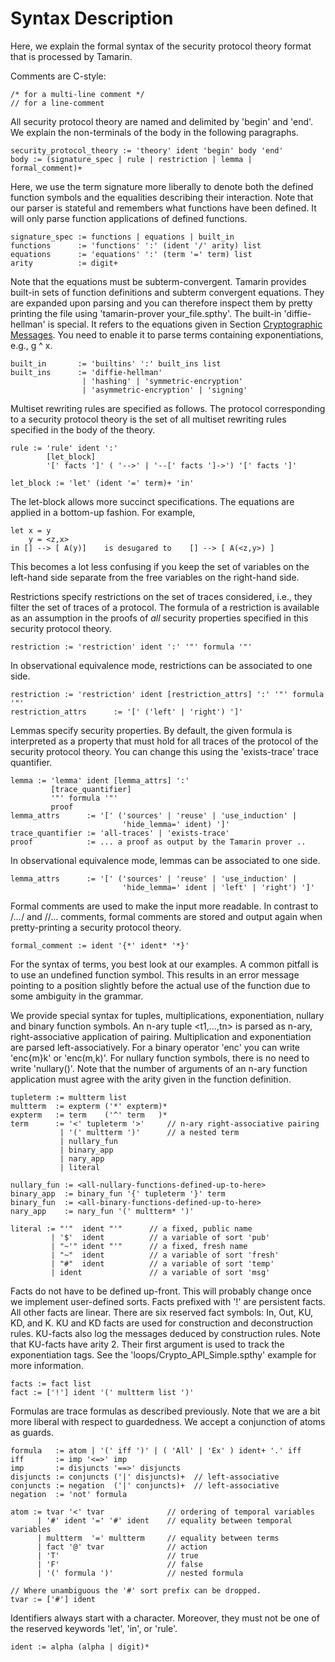 Syntax Description
==================

Here, we explain the formal syntax of the security protocol theory format that
is processed by Tamarin.

Comments are C-style:

    /* for a multi-line comment */
    // for a line-comment

All security protocol theory are named and delimited by 'begin' and 'end'.
We explain the non-terminals of the body in the following paragraphs.

    security_protocol_theory := 'theory' ident 'begin' body 'end'
    body := (signature_spec | rule | restriction | lemma | formal_comment)+

Here, we use the term signature more liberally to denote both the defined
function symbols and the equalities describing their interaction.  Note that
our parser is stateful and remembers what functions have been defined. It will
only parse function applications of defined functions.

    signature_spec := functions | equations | built_in
    functions      := 'functions' ':' (ident '/' arity) list
    equations      := 'equations' ':' (term '=' term) list
    arity          := digit+

Note that the equations must be subterm-convergent. Tamarin provides built-in
sets of function definitions and subterm convergent equations. They are
expanded upon parsing and you can therefore inspect them by pretty printing
the file using 'tamarin-prover your_file.spthy'. The built-in 'diffie-hellman'
is special. It refers to the equations given in Section [Cryptographic
Messages](004_cryptographic-messages.html#equational-theories). You need to 
enable it to parse terms containing exponentiations, e.g.,  g ^ x.

    built_in       := 'builtins' ':' built_ins list
    built_ins      := 'diffie-hellman'
                    | 'hashing' | 'symmetric-encryption'
                    | 'asymmetric-encryption' | 'signing'

Multiset rewriting rules are specified as follows. The protocol corresponding
to a security protocol theory is the set of all multiset rewriting rules
specified in the body of the theory.

    rule := 'rule' ident ':'
            [let_block]
            '[' facts ']' ( '-->' | '--[' facts ']->') '[' facts ']'

    let_block := 'let' (ident '=' term)+ 'in'

The let-block allows more succinct specifications. The equations are applied
in a bottom-up fashion. For example,

    let x = y
        y = <z,x>
    in [] --> [ A(y)]    is desugared to    [] --> [ A(<z,y>) ]

This becomes a lot less confusing if you keep the set of variables on the
left-hand side separate from the free variables on the right-hand side.

Restrictions specify restrictions on the set of traces considered, i.e., they filter
the set of traces of a protocol. The formula of a restriction is available as an
assumption in the proofs of *all* security properties specified in this
security protocol theory.

    restriction := 'restriction' ident ':' '"' formula '"'

In observational equivalence mode, restrictions can be associated to one side.

    restriction := 'restriction' ident [restriction_attrs] ':' '"' formula '"'
    restriction_attrs      := '[' ('left' | 'right') ']'

Lemmas specify security properties. By default, the given formula is
interpreted as a property that must hold for all traces of the protocol of the
security protocol theory. You can change this using the 'exists-trace' trace
quantifier.

    lemma := 'lemma' ident [lemma_attrs] ':'
             [trace_quantifier]
             '"' formula '"'
             proof
    lemma_attrs      := '[' ('sources' | 'reuse' | 'use_induction' | 
                             'hide_lemma=' ident) ']'
    trace_quantifier := 'all-traces' | 'exists-trace'
    proof            := ... a proof as output by the Tamarin prover ..

In observational equivalence mode, lemmas can be associated to one side.

    lemma_attrs      := '[' ('sources' | 'reuse' | 'use_induction' | 
                             'hide_lemma=' ident | 'left' | 'right') ']'

Formal comments are used to make the input more readable. In contrast
to /*...*/ and //... comments, formal comments are stored and output
again when pretty-printing a security protocol theory.

    formal_comment := ident '{*' ident* '*}'

For the syntax of terms, you best look at our examples. A common pitfall is to
use an undefined function symbol. This results in an error message pointing to
a position slightly before the actual use of the function due to some
ambiguity in the grammar.

We provide special syntax for tuples, multiplications, exponentiation, nullary
and binary function symbols. An n-ary tuple <t1,...,tn> is parsed as n-ary,
right-associative application of pairing. Multiplication and exponentiation
are parsed left-associatively. For a binary operator 'enc' you can write
'enc{m}k' or 'enc(m,k)'. For nullary function symbols, there is no need to
write 'nullary()'. Note that the number of arguments of an n-ary function
application must agree with the arity given in the function definition.

    tupleterm := multterm list
    multterm  := expterm ('*' expterm)*
    expterm   := term    ('^' term   )*
    term      := '<' tupleterm '>'     // n-ary right-associative pairing
               | '(' multterm ')'      // a nested term
               | nullary_fun
               | binary_app
               | nary_app
               | literal

    nullary_fun := <all-nullary-functions-defined-up-to-here>
    binary_app  := binary_fun '{' tupleterm '}' term
    binary_fun  := <all-binary-functions-defined-up-to-here>
    nary_app    := nary_fun '(' multterm* ')'

    literal := "'"  ident "'"      // a fixed, public name
             | '$'  ident          // a variable of sort 'pub'
             | "~'" ident "'"      // a fixed, fresh name
             | "~"  ident          // a variable of sort 'fresh'
             | "#"  ident          // a variable of sort 'temp'
             | ident               // a variable of sort 'msg'

Facts do not have to be defined up-front. This will probably change once we
implement user-defined sorts. Facts prefixed with '!' are persistent facts.
All other facts are linear. There are six reserved fact symbols: In, Out, KU,
KD, and K. KU and KD facts are used for construction and deconstruction
rules. KU-facts also log the messages deduced by construction rules. Note that
KU-facts have arity 2. Their first argument is used to track the
exponentiation tags. See the 'loops/Crypto_API_Simple.spthy' example for more
information.

    facts := fact list
    fact := ['!'] ident '(' multterm list ')'

Formulas are trace formulas as described previously. Note that we are a bit
more liberal with respect to guardedness. We accept a conjunction of atoms as
guards.

    formula   := atom | '(' iff ')' | ( 'All' | 'Ex' ) ident+ '.' iff
    iff       := imp '<=>' imp
    imp       := disjuncts '==>' disjuncts
    disjuncts := conjuncts ('|' disjuncts)+  // left-associative
    conjuncts := negation  ('|' conjuncts)+  // left-associative
    negation  := 'not' formula

    atom := tvar '<' tvar              // ordering of temporal variables
          | '#' ident '=' '#' ident    // equality between temporal variables
          | multterm  '=' multterm     // equality between terms
          | fact '@' tvar              // action
          | 'T'                        // true
          | 'F'                        // false
          | '(' formula ')'            // nested formula

    // Where unambiguous the '#' sort prefix can be dropped.
    tvar := ['#'] ident

Identifiers always start with a character. Moreover, they must not be one of the
reserved keywords 'let', 'in', or 'rule'.

    ident := alpha (alpha | digit)*

